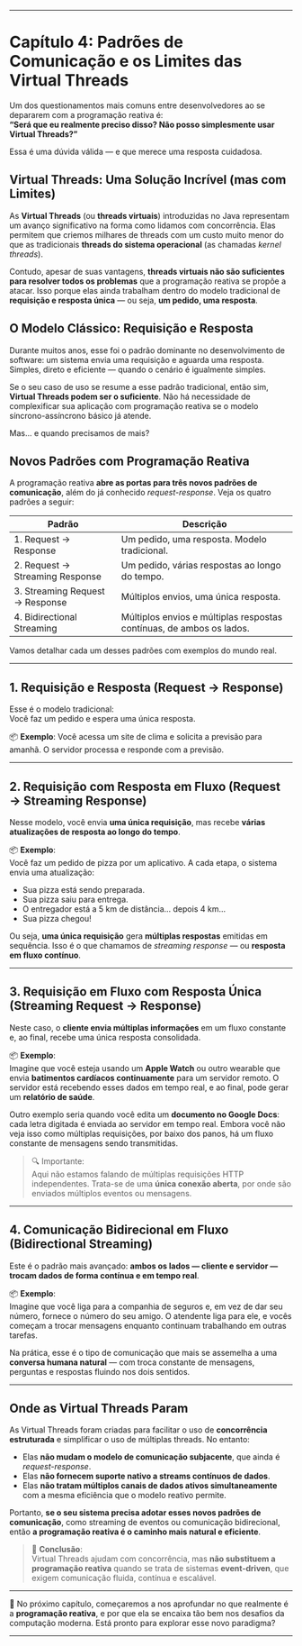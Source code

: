 
---

# Capítulo 4: Padrões de Comunicação e os Limites das Virtual Threads

Um dos questionamentos mais comuns entre desenvolvedores ao se depararem com a programação reativa é:  
**“Será que eu realmente preciso disso? Não posso simplesmente usar Virtual Threads?”**

Essa é uma dúvida válida — e que merece uma resposta cuidadosa.

## Virtual Threads: Uma Solução Incrível (mas com Limites)

As **Virtual Threads** (ou **threads virtuais**) introduzidas no Java representam um avanço significativo na forma como lidamos com concorrência. Elas permitem que criemos milhares de threads com um custo muito menor do que as tradicionais **threads do sistema operacional** (as chamadas *kernel threads*).

Contudo, apesar de suas vantagens, **threads virtuais não são suficientes para resolver todos os problemas** que a programação reativa se propõe a atacar. Isso porque elas ainda trabalham dentro do modelo tradicional de **requisição e resposta única** — ou seja, **um pedido, uma resposta**.

## O Modelo Clássico: Requisição e Resposta

Durante muitos anos, esse foi o padrão dominante no desenvolvimento de software: um sistema envia uma requisição e aguarda uma resposta. Simples, direto e eficiente — quando o cenário é igualmente simples.

Se o seu caso de uso se resume a esse padrão tradicional, então sim, **Virtual Threads podem ser o suficiente**. Não há necessidade de complexificar sua aplicação com programação reativa se o modelo síncrono-assíncrono básico já atende.

Mas... e quando precisamos de mais?

## Novos Padrões com Programação Reativa

A programação reativa **abre as portas para três novos padrões de comunicação**, além do já conhecido *request-response*. Veja os quatro padrões a seguir:

| Padrão                         | Descrição                                                                 |
|-------------------------------|---------------------------------------------------------------------------|
| 1. Request → Response          | Um pedido, uma resposta. Modelo tradicional.                             |
| 2. Request → Streaming Response| Um pedido, várias respostas ao longo do tempo.                           |
| 3. Streaming Request → Response| Múltiplos envios, uma única resposta.                                    |
| 4. Bidirectional Streaming     | Múltiplos envios e múltiplas respostas contínuas, de ambos os lados.     |

Vamos detalhar cada um desses padrões com exemplos do mundo real.

---

## 1. Requisição e Resposta (Request → Response)

Esse é o modelo tradicional:  
Você faz um pedido e espera uma única resposta.

📦 **Exemplo**: Você acessa um site de clima e solicita a previsão para amanhã. O servidor processa e responde com a previsão.

---

## 2. Requisição com Resposta em Fluxo (Request → Streaming Response)

Nesse modelo, você envia **uma única requisição**, mas recebe **várias atualizações de resposta ao longo do tempo**.

📦 **Exemplo**:  
Você faz um pedido de pizza por um aplicativo. A cada etapa, o sistema envia uma atualização:

- Sua pizza está sendo preparada.
- Sua pizza saiu para entrega.
- O entregador está a 5 km de distância... depois 4 km...
- Sua pizza chegou!

Ou seja, **uma única requisição** gera **múltiplas respostas** emitidas em sequência. Isso é o que chamamos de *streaming response* — ou **resposta em fluxo contínuo**.

---

## 3. Requisição em Fluxo com Resposta Única (Streaming Request → Response)

Neste caso, o **cliente envia múltiplas informações** em um fluxo constante e, ao final, recebe uma única resposta consolidada.

📦 **Exemplo**:  
Imagine que você esteja usando um **Apple Watch** ou outro wearable que envia **batimentos cardíacos continuamente** para um servidor remoto. O servidor está recebendo esses dados em tempo real, e ao final, pode gerar um **relatório de saúde**.

Outro exemplo seria quando você edita um **documento no Google Docs**: cada letra digitada é enviada ao servidor em tempo real. Embora você não veja isso como múltiplas requisições, por baixo dos panos, há um fluxo constante de mensagens sendo transmitidas.

> 🔍 Importante:  
> Aqui não estamos falando de múltiplas requisições HTTP independentes. Trata-se de uma **única conexão aberta**, por onde são enviados múltiplos eventos ou mensagens.

---

## 4. Comunicação Bidirecional em Fluxo (Bidirectional Streaming)

Este é o padrão mais avançado: **ambos os lados — cliente e servidor — trocam dados de forma contínua e em tempo real**.

📦 **Exemplo**:  
Imagine que você liga para a companhia de seguros e, em vez de dar seu número, fornece o número do seu amigo. O atendente liga para ele, e vocês começam a trocar mensagens enquanto continuam trabalhando em outras tarefas.

Na prática, esse é o tipo de comunicação que mais se assemelha a uma **conversa humana natural** — com troca constante de mensagens, perguntas e respostas fluindo nos dois sentidos.

---

## Onde as Virtual Threads Param

As Virtual Threads foram criadas para facilitar o uso de **concorrência estruturada** e simplificar o uso de múltiplas threads. No entanto:

- Elas **não mudam o modelo de comunicação subjacente**, que ainda é *request-response*.
- Elas **não fornecem suporte nativo a streams contínuos de dados**.
- Elas **não tratam múltiplos canais de dados ativos simultaneamente** com a mesma eficiência que o modelo reativo permite.

Portanto, **se o seu sistema precisa adotar esses novos padrões de comunicação**, como streaming de eventos ou comunicação bidirecional, então **a programação reativa é o caminho mais natural e eficiente**.

> 🧠 **Conclusão**:  
> Virtual Threads ajudam com concorrência, mas **não substituem a programação reativa** quando se trata de sistemas **event-driven**, que exigem comunicação fluida, contínua e escalável.

---

📘 No próximo capítulo, começaremos a nos aprofundar no que realmente é a **programação reativa**, e por que ela se encaixa tão bem nos desafios da computação moderna. Está pronto para explorar esse novo paradigma?

---
